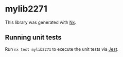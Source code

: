 # mylib2271

This library was generated with [Nx](https://nx.dev).

## Running unit tests

Run `nx test mylib2271` to execute the unit tests via [Jest](https://jestjs.io).
